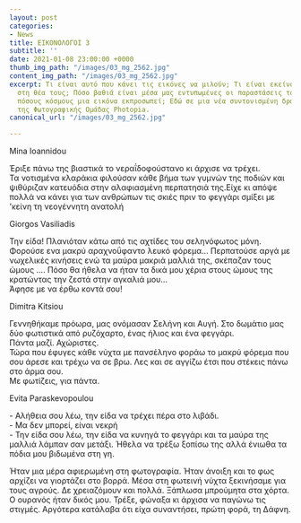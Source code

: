 ```yaml
---
layout: post
categories:
- News
title: ΕΙΚΟΝΟΛΟΓΟΙ 3
subtitle: ''
date: 2021-01-08 23:00:00 +0000
thumb_img_path: "/images/03_mg_2562.jpg"
content_img_path: "/images/03_mg_2562.jpg"
excerpt: Τι είναι αυτό που κάνει τις εικόνες να μιλούν; Τι είναι εκείνο που γεννιέται
  στη θέα τους; Πόσο βαθιά είναι μέσα μας εντυπωμένες οι παραστάσεις του κόσμου και
  πόσους κόσμους μια εικόνα εκπροσωπεί; Εδώ σε μια νέα συντονισμένη δράση με μέλη
  της Φωτογραφικής Ομάδας Photopia.
canonical_url: "/images/03_mg_2562.jpg"

---
```

Mina Ioannidou

Έριξε πάνω της βιαστικά το νεραΐδοφούστανο κι άρχισε να τρέχει.  
Τα νοτισμένα κλαράκια φιλούσαν κάθε βήμα των γυμνών της ποδιών και ψιθύριζαν κατευόδια στην αλαφιασμένη περπατησιά της.Είχε κι απόψε πολλά να κάνει για των ανθρώπων τις σκιές πριν το φεγγάρι σμίξει με 'κείνη τη νεογέννητη ανατολή

Giorgos Vasiliadis

Την είδα! Πλανιόταν κάτω από τις αχτίδες του σεληνόφωτος μόνη. Φορούσε ενα μακρύ αραχνοΰφαντο λευκό φόρεμα... Περπατούσε αργά με νωχελικές κινήσεις ενώ τα μαύρα μακριά μαλλιά της, σκέπαζαν τους ώμους .... Πόσο θα ήθελα να ήταν τα δικά μου χέρια στους ώμους της κρατώντας την ζεστά στην αγκαλιά μου...  
Άφησε με να έρθω κοντά σου!

Dimitra Kitsiou

Γεννηθήκαμε πρόωρα, μας ονόμασαν Σελήνη και Αυγή. Στο δωμάτιο μας δύο φωτιστικά από ρυζόχαρτο, ένας ήλιος και ένα φεγγάρι.  
Πάντα μαζί. Αχώριστες.  
Τώρα που έφυγες κάθε νύχτα με πανσέληνο φοράω το μακρύ φόρεμα που σου άρεσε και τρέχω να σε βρω. Λες και σε αγγίζω έτσι που στέκεις πάνω στο άρμα σου.  
Με φωτίζεις, για πάντα.

Evita Paraskevopoulou

\- Αλήθεια σου λέω, την είδα να τρέχει πέρα στο λιβάδι.  
\- Μα δεν μπορεί, είναι νεκρή  
\- Την είδα σου λέω, την είδα να κυνηγά το φεγγάρι και τα μαύρα της μαλλιά λάμπαν σαν μετάξι. Ήθελα να τρέξω ξοπίσω της αλλά ένιωθα τα πόδια μου βιδωμένα στη γη.

Ήταν μια μέρα αφιερωμένη στη φωτογραφία. Ήταν άνοιξη και το φως αρχίζει να γιορτάζει στο βορρά. Μέσα στη φωτεινή νύχτα ξεκινήσαμε για τους αγρούς. Δε χρειαζόμουν και πολλά. Ξάπλωσα μπρούμητα στα χόρτα. Ο ουρανός ήταν δικός μου. Τρέξε, φώναξα κι άρχισα να παγώνω τις στιγμές. Αργότερα κατάλαβα ότι είχα συναντήσει, πρώτη φορά, τη Δάφνη.
